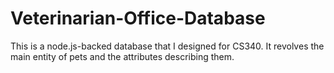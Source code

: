 # Veterinarian-Office-Database
This is a node.js-backed database that I designed for CS340. It revolves the main entity of pets and the attributes describing them. 
